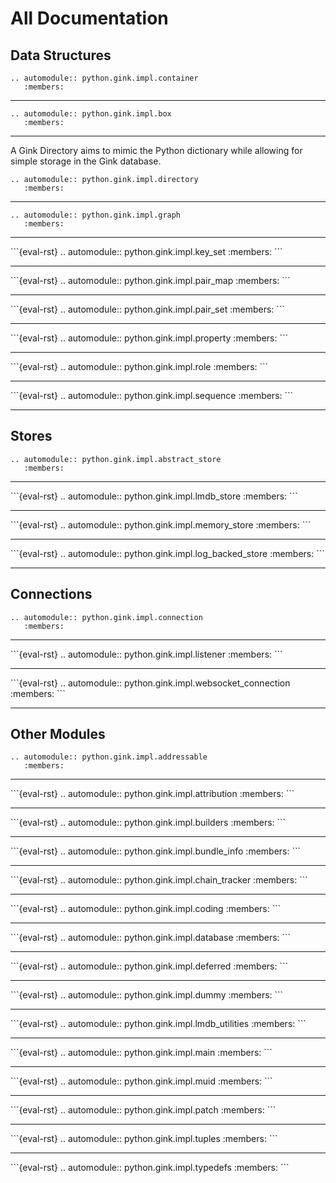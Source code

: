 # All Documentation

## Data Structures

```{eval-rst}
.. automodule:: python.gink.impl.container
   :members:
```
<hr>

```{eval-rst}
.. automodule:: python.gink.impl.box
   :members:
```
<hr>

A Gink Directory aims to mimic the Python dictionary while allowing for simple storage in the Gink database.
```{eval-rst}
.. automodule:: python.gink.impl.directory
   :members:
```
<hr>



```{eval-rst}
.. automodule:: python.gink.impl.graph
   :members:
```
<hr>
```{eval-rst}
.. automodule:: python.gink.impl.key_set
   :members:
```
<hr>
```{eval-rst}
.. automodule:: python.gink.impl.pair_map
   :members:
```
<hr>
```{eval-rst}
.. automodule:: python.gink.impl.pair_set
   :members:
```
<hr>
```{eval-rst}
.. automodule:: python.gink.impl.property
   :members:
```
<hr>
```{eval-rst}
.. automodule:: python.gink.impl.role
   :members:
```
<hr>
```{eval-rst}
.. automodule:: python.gink.impl.sequence
   :members:
```
<hr>

## Stores

```{eval-rst}
.. automodule:: python.gink.impl.abstract_store
   :members:
```
<hr>
```{eval-rst}
.. automodule:: python.gink.impl.lmdb_store
   :members:
```
<hr>
```{eval-rst}
.. automodule:: python.gink.impl.memory_store
   :members:
```
<hr>
```{eval-rst}
.. automodule:: python.gink.impl.log_backed_store
   :members:
```
<hr>

## Connections

```{eval-rst}
.. automodule:: python.gink.impl.connection
   :members:
```
<hr>
```{eval-rst}
.. automodule:: python.gink.impl.listener
   :members:
```
<hr>
```{eval-rst}
.. automodule:: python.gink.impl.websocket_connection
   :members:
```
<hr>

## Other Modules

```{eval-rst}
.. automodule:: python.gink.impl.addressable
   :members:
```
<hr>
```{eval-rst}
.. automodule:: python.gink.impl.attribution
   :members:
```
<hr>
```{eval-rst}
.. automodule:: python.gink.impl.builders
   :members:
```
<hr>
```{eval-rst}
.. automodule:: python.gink.impl.bundle_info
   :members:
```
<hr>
```{eval-rst}
.. automodule:: python.gink.impl.chain_tracker
   :members:
```
<hr>
```{eval-rst}
.. automodule:: python.gink.impl.coding
   :members:
```
<hr>
```{eval-rst}
.. automodule:: python.gink.impl.database
   :members:
```
<hr>
```{eval-rst}
.. automodule:: python.gink.impl.deferred
   :members:
```
<hr>
```{eval-rst}
.. automodule:: python.gink.impl.dummy
   :members:
```
<hr>
```{eval-rst}
.. automodule:: python.gink.impl.lmdb_utilities
   :members:
```
<hr>
```{eval-rst}
.. automodule:: python.gink.impl.main
   :members:
```
<hr>
```{eval-rst}
.. automodule:: python.gink.impl.muid
   :members:
```
<hr>
```{eval-rst}
.. automodule:: python.gink.impl.patch
   :members:
```
<hr>
```{eval-rst}
.. automodule:: python.gink.impl.tuples
   :members:
```
<hr>
```{eval-rst}
.. automodule:: python.gink.impl.typedefs
   :members:
```
